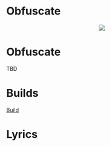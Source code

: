 # Obfuscate

<p align="center">
  <img src= "https://raw.githubusercontent.com/ReturnFlase/Deprecated/master/logo.png"/>
</p>

# Obfuscate
TBD

# Builds
[Build](https://github.com/ReturnFlase/Deprecated/blob/master/Build/Mixdown.wav?raw=true "Build")

# Lyrics







